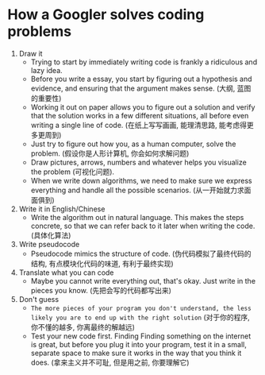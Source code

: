 # How a Googler solves coding problems

1. Draw it
   * Trying to start by immediately writing code is frankly a ridiculous and lazy idea.
   * Before you write a essay, you start by figuring out a hypothesis and evidence, and ensuring that the argument makes sense. (大纲, 蓝图的重要性)
   * Working it out on paper allows you to figure out a solution and verify that the solution works in a few different situations, all before even writing a single line of code. (在纸上写写画画, 能理清思路, 能考虑得更多更周到)
   * Just try to figure out how you, as a human computer, solve the problem. (假设你是人形计算机, 你会如何求解问题)
   * Draw pictures, arrows, numbers and whatever helps you visualize the problem (可视化问题).
   * When we write down algorithms, we need to make sure we express everything and handle all the possible scenarios. (从一开始就力求面面俱到)
2. Write it in English/Chinese
   * Write the algorithm out in natural language. This makes the steps concrete, so that we can refer back to it later when writing the code. (具体化算法)
3. Write pseudocode
   * Pseudocode mimics the structure of code. (伪代码模拟了最终代码的结构, 有点模块化代码的味道, 有利于最终实现)
4. Translate what you can code
   * Maybe you cannot write everything out, that's okay. Just write in the pieces you know. (先把会写的代码都写出来)
5. Don't guess
   * `The more pieces of your program you don't understand, the less likely you are to end up with the right solution` (对于你的程序, 你不懂的越多, 你离最终的解越远)
   * Test your new code first. Finding Finding something on the internet is great, but before you plug it into your program, test it in a small, separate space to make sure it works in the way that you think it does. (拿来主义并不可耻, 但是用之前, 你要理解它)